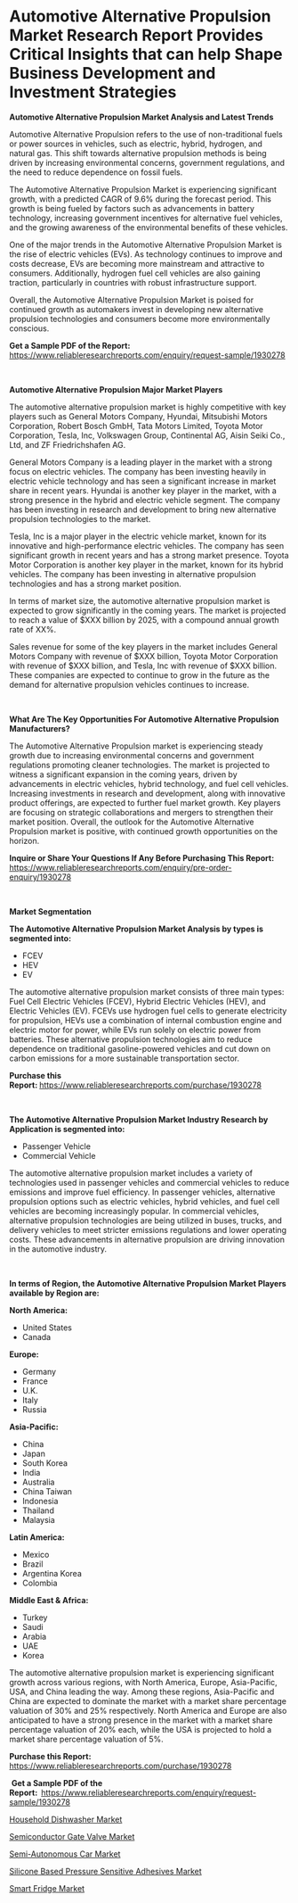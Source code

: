 <p><h1>Automotive Alternative Propulsion Market Research Report Provides Critical Insights that can help Shape Business Development and Investment Strategies</h1></p><p><strong>Automotive Alternative Propulsion Market Analysis and Latest Trends</strong></p>
<p><p>Automotive Alternative Propulsion refers to the use of non-traditional fuels or power sources in vehicles, such as electric, hybrid, hydrogen, and natural gas. This shift towards alternative propulsion methods is being driven by increasing environmental concerns, government regulations, and the need to reduce dependence on fossil fuels.</p><p>The Automotive Alternative Propulsion Market is experiencing significant growth, with a predicted CAGR of 9.6% during the forecast period. This growth is being fueled by factors such as advancements in battery technology, increasing government incentives for alternative fuel vehicles, and the growing awareness of the environmental benefits of these vehicles.</p><p>One of the major trends in the Automotive Alternative Propulsion Market is the rise of electric vehicles (EVs). As technology continues to improve and costs decrease, EVs are becoming more mainstream and attractive to consumers. Additionally, hydrogen fuel cell vehicles are also gaining traction, particularly in countries with robust infrastructure support.</p><p>Overall, the Automotive Alternative Propulsion Market is poised for continued growth as automakers invest in developing new alternative propulsion technologies and consumers become more environmentally conscious.</p></p>
<p><strong>Get a Sample PDF of the Report:&nbsp;</strong> <a href="https://www.reliableresearchreports.com/enquiry/request-sample/1930278">https://www.reliableresearchreports.com/enquiry/request-sample/1930278</a></p>
<p>&nbsp;</p>
<p><strong>Automotive Alternative Propulsion Major Market Players</strong></p>
<p><p>The automotive alternative propulsion market is highly competitive with key players such as General Motors Company, Hyundai, Mitsubishi Motors Corporation, Robert Bosch GmbH, Tata Motors Limited, Toyota Motor Corporation, Tesla, Inc, Volkswagen Group, Continental AG, Aisin Seiki Co., Ltd, and ZF Friedrichshafen AG.</p><p>General Motors Company is a leading player in the market with a strong focus on electric vehicles. The company has been investing heavily in electric vehicle technology and has seen a significant increase in market share in recent years. Hyundai is another key player in the market, with a strong presence in the hybrid and electric vehicle segment. The company has been investing in research and development to bring new alternative propulsion technologies to the market.</p><p>Tesla, Inc is a major player in the electric vehicle market, known for its innovative and high-performance electric vehicles. The company has seen significant growth in recent years and has a strong market presence. Toyota Motor Corporation is another key player in the market, known for its hybrid vehicles. The company has been investing in alternative propulsion technologies and has a strong market position.</p><p>In terms of market size, the automotive alternative propulsion market is expected to grow significantly in the coming years. The market is projected to reach a value of $XXX billion by 2025, with a compound annual growth rate of XX%.</p><p>Sales revenue for some of the key players in the market includes General Motors Company with revenue of $XXX billion, Toyota Motor Corporation with revenue of $XXX billion, and Tesla, Inc with revenue of $XXX billion. These companies are expected to continue to grow in the future as the demand for alternative propulsion vehicles continues to increase.</p></p>
<p>&nbsp;</p>
<p><strong>What Are The Key Opportunities For Automotive Alternative Propulsion Manufacturers?</strong></p>
<p><p>The Automotive Alternative Propulsion market is experiencing steady growth due to increasing environmental concerns and government regulations promoting cleaner technologies. The market is projected to witness a significant expansion in the coming years, driven by advancements in electric vehicles, hybrid technology, and fuel cell vehicles. Increasing investments in research and development, along with innovative product offerings, are expected to further fuel market growth. Key players are focusing on strategic collaborations and mergers to strengthen their market position. Overall, the outlook for the Automotive Alternative Propulsion market is positive, with continued growth opportunities on the horizon.</p></p>
<p><strong>Inquire or Share Your Questions If Any Before Purchasing This Report:</strong> <a href="https://www.reliableresearchreports.com/enquiry/pre-order-enquiry/1930278">https://www.reliableresearchreports.com/enquiry/pre-order-enquiry/1930278</a></p>
<p>&nbsp;</p>
<p><strong>Market Segmentation</strong></p>
<p><strong>The Automotive Alternative Propulsion Market Analysis by types is segmented into:</strong></p>
<p><ul><li>FCEV</li><li>HEV</li><li>EV</li></ul></p>
<p><p>The automotive alternative propulsion market consists of three main types: Fuel Cell Electric Vehicles (FCEV), Hybrid Electric Vehicles (HEV), and Electric Vehicles (EV). FCEVs use hydrogen fuel cells to generate electricity for propulsion, HEVs use a combination of internal combustion engine and electric motor for power, while EVs run solely on electric power from batteries. These alternative propulsion technologies aim to reduce dependence on traditional gasoline-powered vehicles and cut down on carbon emissions for a more sustainable transportation sector.</p></p>
<p><strong>Purchase this Report:&nbsp;</strong><a href="https://www.reliableresearchreports.com/purchase/1930278">https://www.reliableresearchreports.com/purchase/1930278</a></p>
<p>&nbsp;</p>
<p><strong>The Automotive Alternative Propulsion Market Industry Research by Application is segmented into:</strong></p>
<p><ul><li>Passenger Vehicle</li><li>Commercial Vehicle</li></ul></p>
<p><p>The automotive alternative propulsion market includes a variety of technologies used in passenger vehicles and commercial vehicles to reduce emissions and improve fuel efficiency. In passenger vehicles, alternative propulsion options such as electric vehicles, hybrid vehicles, and fuel cell vehicles are becoming increasingly popular. In commercial vehicles, alternative propulsion technologies are being utilized in buses, trucks, and delivery vehicles to meet stricter emissions regulations and lower operating costs. These advancements in alternative propulsion are driving innovation in the automotive industry.</p></p>
<p>&nbsp;</p>
<p><strong>In terms of Region, the Automotive Alternative Propulsion Market Players available by Region are:</strong></p>
<p>
    <p> <strong> North America: </strong>
        <ul>
            <li>United States</li>
            <li>Canada</li>
        </ul>
        </p> 
    <p> <strong> Europe: </strong>
        <ul>
            <li>Germany</li>
            <li>France</li>
            <li>U.K.</li>
            <li>Italy</li>
            <li>Russia</li>
        </ul>
        </p> 
    <p> <strong> Asia-Pacific: </strong>
        <ul>
            <li>China</li>
            <li>Japan</li>
            <li>South Korea</li>
            <li>India</li>
            <li>Australia</li>
            <li>China Taiwan</li>
            <li>Indonesia</li>
            <li>Thailand</li>
            <li>Malaysia</li>
        </ul>
        </p> 
    <p> <strong> Latin America: </strong>
        <ul>
            <li>Mexico</li>
            <li>Brazil</li>
            <li>Argentina Korea</li>
            <li>Colombia</li>
        </ul>
        </p> 
    <p> <strong> Middle East & Africa: </strong>
        <ul>
            <li>Turkey</li>
            <li>Saudi</li>
            <li>Arabia</li>
            <li>UAE</li>
            <li>Korea</li>
        </ul>
    </p>
    </p>
<p><p>The automotive alternative propulsion market is experiencing significant growth across various regions, with North America, Europe, Asia-Pacific, USA, and China leading the way. Among these regions, Asia-Pacific and China are expected to dominate the market with a market share percentage valuation of 30% and 25% respectively. North America and Europe are also anticipated to have a strong presence in the market with a market share percentage valuation of 20% each, while the USA is projected to hold a market share percentage valuation of 5%.</p></p>
<p><strong>Purchase this Report: </strong><a href="https://www.reliableresearchreports.com/purchase/1930278">https://www.reliableresearchreports.com/purchase/1930278</a></p>
<p>&nbsp;<strong>Get a Sample PDF of the Report:&nbsp;&nbsp;</strong><a href="https://www.reliableresearchreports.com/enquiry/request-sample/1930278">https://www.reliableresearchreports.com/enquiry/request-sample/1930278</a></p>
<p><strong></strong></p>
<p><p><a href="https://view.publitas.com/reportprime-1/household-dishwasher-market-with-the-goal-of-estimating-the-market-size-and-future-growth-potential-of-various-market-segments-based-on-component-applications-end-user-and-region/">Household Dishwasher Market</a></p><p><a href="https://unruly-ladybug-44b.notion.site/Semiconductor-Gate-Valve-Market-Research-Report-Provides-thorough-Industry-Overview-which-offers-an-405c37ab5f474f028d52ca4e0e14c960">Semiconductor Gate Valve Market</a></p><p><a href="https://github.com/nicholepatriciadoylenwnrjr0/Market-Research-Report-List-1/blob/main/semi-autonomous-car-market.md">Semi-Autonomous Car Market</a></p><p><a href="https://cute-banjo-8ca.notion.site/Silicone-Based-Pressure-Sensitive-Adhesives-Market-Size-and-Examines-its-Market-Scope-with-a-Prima-ed1613a1b3cd484a866c99986de93000">Silicone Based Pressure Sensitive Adhesives Market</a></p><p><a href="https://view.publitas.com/reportprime-1/decoding-the-smart-fridge-market-a-deep-dive-into-the-latest-market-trends-market-segmentation-and-competitive-analysis/">Smart Fridge Market</a></p></p>